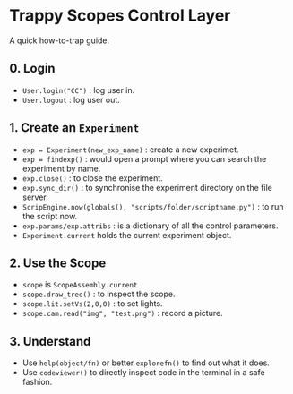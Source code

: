 # Trappy Scopes Control Layer

A quick how-to-trap guide.


## 0. Login
+ `User.login("CC")` : log user in.
+ `User.logout` : log user out.


## 1. Create an `Experiment` 
+ `exp = Experiment(new_exp_name)` : create a new experimet.
+ `exp = findexp()` : would open a prompt where you can search the experiment by name.
+ `exp.close()`  : to close the experiment.
+ `exp.sync_dir()` : to synchronise the experiment directory on the file server.
+ `ScripEngine.now(globals(), "scripts/folder/scriptname.py")` : to run the script now.
+ `exp.params/exp.attribs` : is a dictionary of all the control parameters.
+ `Experiment.current` holds the current experiment object.


## 2. Use the Scope
+ `scope` is `ScopeAssembly.current`
+ `scope.draw_tree()` : to inspect the scope.
+ `scope.lit.setVs(2,0,0)` : to set lights.
+ `scope.cam.read("img", "test.png")` : record a picture.

## 3. Understand
+ Use `help(object/fn)` or better `explorefn()` to find out what it does.
+ Use `codeviewer()` to directly inspect code in the terminal in a safe fashion.